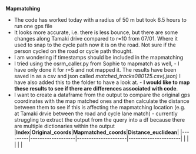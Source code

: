 **Mapmatching**
- The code has worked today with a radius of 50 m but took 6.5 hours to run one gps file
- It looks more accurate, i.e. there is less bounce, but there are some changes along Tamaki drive compared to r=10 from 07/01. Where it used to snap to the cycle path now it is on the road. Not sure if the person cycled on the road or cycle path thought.
- I am wondering if timestamps should be included in the mapmatching
- I tried using the osrm_caller.py from Sophie to mapmatch as well,
        - I have only done it for r=5 and not mapped it. The results have been saved in as a csv and json called *matched_tracks080125.csv(.json)* I have also added this to the folder to have a look at.
          - **I would like to map these results to see if there are differences associated with code**.
- I want to create a dataframe from the output to compare the original gps coordinates with the map matched ones and then calculate the distance between them to see if this is affecting the mapmatching location (e.g. at Tamaki drvie between the road and cycle lane match)
          - currently struggling to extract the output from the query into a df because there are multiple dictionaries within the output
          |**Index**|**Original_coords**|**Mapmatched_coords**|**Distance_euclidean**|
          |---------|-------------------|---------------------|----------------------|
          |         |                   |                     |                      |



